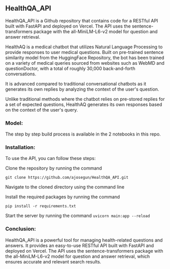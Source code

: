 ## HealthQA_API

HealthQA_API is a Github repository that contains code for a RESTful API built with FastAPI and deployed on Vercel. The API uses the sentence-transformers package with the all-MiniLM-L6-v2 model for question and answer retrieval.

HealthAQ is a medical chatbot that utilizes Natural Language Processing to provide responses to user medical questions. Built on pre-trained sentence similarity model from the HuggingFace Repository, the bot has been trained on a variety of medical queries sourced from websites such as WebMD and questionDoctor, with a total of roughly 30,000 back-and-forth conversations. 

It is advanced compared to traditional conversational chatbots as it generates its own replies by analyzing the context of the user's question.

Unlike traditional methods where the chatbot relies on pre-stored replies for a set of expected questions, HealthAQ generates its own responses based on the context of the user's query.

### Model:

The step by step build process is available in the 2 notebooks in this repo.

### Installation:

To use the API, you can follow these steps:

Clone the repository by running the command 

```
git clone https://github.com/ajosegun/HealthQA_API.git
```

Navigate to the cloned directory using the command line

Install the required packages by running the command 

```pip install -r requirements.txt```

Start the server by running the command 
```uvicorn main:app --reload```

### Conclusion:

HealthQA_API is a powerful tool for managing health-related questions and answers. It provides an easy-to-use RESTful API built with FastAPI and deployed on Vercel. The API uses the sentence-transformers package with the all-MiniLM-L6-v2 model for question and answer retrieval, which ensures accurate and relevant search results. 
